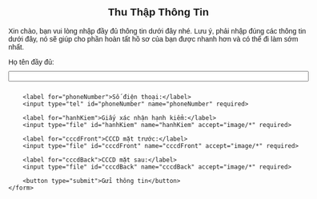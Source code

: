 <!DOCTYPE html>
<html lang="vi">
<head>
    <meta charset="UTF-8">
    <meta name="viewport" content="width=device-width, initial-scale=1.0">
    <title>Thu Thập Thông Tin</title>
    <style>
        body {
            font-family: Arial, sans-serif;
            margin: 20px;
            padding: 20px;
            max-width: 600px;
            margin: auto;
        }
        h2 {
            text-align: center;
        }
        form {
            display: flex;
            flex-direction: column;
        }
        label, input, button {
            margin-bottom: 10px;
        }
    </style>
</head>
<body>
    <h2>Thu Thập Thông Tin</h2>
    <p>Xin chào, bạn vui lòng nhập đầy đủ thông tin dưới đây nhé. Lưu ý, phải nhập đúng các thông tin dưới đây, nó sẽ giúp cho phần hoàn tất hồ sơ của bạn được nhanh hơn và có thể đi làm sớm nhất.</p>
    <form id="dataForm">
        <label for="fullName">Họ tên đầy đủ:</label>
        <input type="text" id="fullName" name="fullName" required>
        
        <label for="phoneNumber">Số điện thoại:</label>
        <input type="tel" id="phoneNumber" name="phoneNumber" required>
        
        <label for="hanhKiem">Giấy xác nhận hạnh kiểm:</label>
        <input type="file" id="hanhKiem" name="hanhKiem" accept="image/*" required>
        
        <label for="cccdFront">CCCD mặt trước:</label>
        <input type="file" id="cccdFront" name="cccdFront" accept="image/*" required>
        
        <label for="cccdBack">CCCD mặt sau:</label>
        <input type="file" id="cccdBack" name="cccdBack" accept="image/*" required>
        
        <button type="submit">Gửi thông tin</button>
    </form>
</body>
</html>
